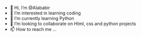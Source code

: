- 👋 Hi, I’m @Alababir
- 👀 I’m interested in learning coding
- 🌱 I’m currently learning Python
- 💞️ I’m looking to collaborate on Html, css and python projects
- 📫 How to reach me ...

<!---
Alababir/Alababir is a ✨ special ✨ repository because its `README.md` (this file) appears on your GitHub profile.
You can click the Preview link to take a look at your changes.
--->
